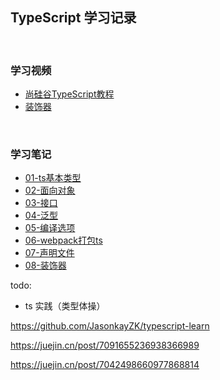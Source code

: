 ## **TypeScript 学习记录**
<br>

### 学习视频

- [尚硅谷TypeScript教程](https://www.bilibili.com/video/BV1Xy4y1v7S2?spm_id_from=333.337.search-card.all.click)
- [装饰器](https://www.bilibili.com/video/BV1UU4y1K7Np?p=17)

<br>

### 学习笔记

- [01-ts基本类型](./packages/01-basic-type/README.md)
- [02-面向对象](./packages/02-object/README.md)
- [03-接口](./packages/03-interface/README.md)
- [04-泛型](./packages/03-interface/README.md)
- [05-编译选项](./packages/05-compile/README.md)
- [06-webpack打包ts](./packages/06-webpack-ts/README.md)
- [07-声明文件](./packages/07-declare/README.md)
- [08-装饰器](./packages/08-decorator/README.md)

todo:
- ts 实践（类型体操）

https://github.com/JasonkayZK/typescript-learn

https://juejin.cn/post/7091655236938366989

https://juejin.cn/post/7042498660977868814



